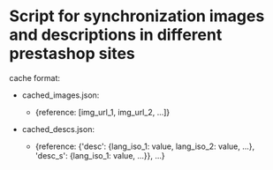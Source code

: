# Script for synchronization images and descriptions in different prestashop sites

cache format:

- cached_images.json:
    - {reference: [img_url_1, img_url_2, ...]}
    
- cached_descs.json:
    - {reference: {'desc': {lang_iso_1: value, lang_iso_2: value, ...}, 'desc_s': {lang_iso_1: value,  ...}}, ...}
